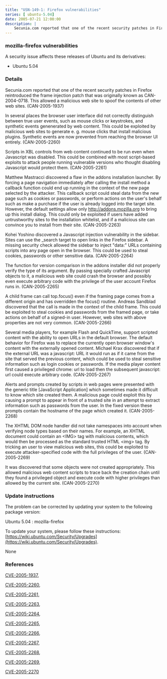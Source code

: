 ```yaml
---
title: "USN-149-1: Firefox vulnerabilities"
series: [ ubuntu-5.04]
date: 2005-07-21 12:00:00
description: |
    Secunia.com reported that one of the recent security patches in Firefox reintroduced the frame injection patch that was originally known as CAN-2004-0718. This allowed a malicious web site to spoof the contents of other web sites. (CAN-2005-1937)
--- 
```

 
### mozilla-firefox vulnerabilities

A security issue affects these releases of Ubuntu and its derivatives:

* Ubuntu 5.04

### Details

Secunia.com reported that one of the recent security patches in Firefox reintroduced the frame injection patch that was originally known as CAN-2004-0718. This allowed a malicious web site to spoof the contents of other web sites. (CAN-2005-1937)

In several places the browser user interface did not correctly distinguish between true user events, such as mouse clicks or keystrokes, and synthetic events genenerated by web content. This could be exploited by malicious web sites to generate e. g. mouse clicks that install malicious plugins. Synthetic events are now prevented from reaching the browser UI entirely. (CAN-2005-2260)

Scripts in XBL controls from web content continued to be run even when Javascript was disabled. This could be combined with most script-based exploits to attack people running vulnerable versions who thought disabling Javascript would protect them. (CAN-2005-2261)

Matthew Mastracci discovered a flaw in the addons installation launcher. By forcing a page navigation immediately after calling the install method a callback function could end up running in the context of the new page selected by the attacker. This callback script could steal data from the new page such as cookies or passwords, or perform actions on the user&#39;s behalf such as make a purchase if the user is already logged into the target site. However, the default settings allow only http://addons.mozilla.org to bring up this install dialog. This could only be exploited if users have added untrustworthy sites to the installation whitelist, and if a malicious site can convince you to install from their site. (CAN-2005-2263)

Kohei Yoshino discovered a Javascript injection vulnerability in the sidebar. Sites can use the _search target to open links in the Firefox sidebar. A missing security check allowed the sidebar to inject &quot;data:&quot; URLs containing scripts into any page open in the browser. This could be used to steal cookies, passwords or other sensitive data. (CAN-2005-2264)

The function for version comparison in the addons installer did not properly verify the type of its argument. By passing specially crafted Javascript objects to it, a malicious web site could crash the browser and possibly even execute arbitrary code with the privilege of the user account Firefox runs in. (CAN-2005-2265)

A child frame can call top.focus() even if the framing page comes from a different origin and has overridden the focus() routine. Andreas Sandblad discovered that the call is made in the context of the child frame. This could be exploited to steal cookies and passwords from the framed page, or take actions on behalf of a signed-in user. However, web sites with above properties are not very common. (CAN-2005-2266)

Several media players, for example Flash and QuickTime, support scripted content with the ability to open URLs in the default browser. The default behavior for Firefox was to replace the currently open browser window&#39;s content with the externally opened content. Michael Krax discovered that if the external URL was a javascript: URL it would run as if it came from the site that served the previous content, which could be used to steal sensitive information such as login cookies or passwords. If the media player content first caused a privileged chrome: url to load then the subsequent javascript: url could execute arbitrary code. (CAN-2005-2267)

Alerts and prompts created by scripts in web pages were presented with the generic title [JavaScript Application] which sometimes made it difficult to know which site created them. A malicious page could exploit this by causing a prompt to appear in front of a trusted site in an attempt to extract information such as passwords from the user. In the fixed version these prompts contain the hostname of the page which created it. (CAN-2005-2268)

The XHTML DOM node handler did not take namespaces into account when verifying node types based on their names. For example, an XHTML document could contain an &lt;IMG&gt; tag with malicious contents, which would then be processed as the standard trusted HTML &lt;img&gt; tag. By tricking an user to view malicious web sites, this could be exploited to execute attacker-specified code with the full privileges of the user. (CAN-2005-2269)

It was discovered that some objects were not created appropriately. This allowed malicious web content scripts to trace back the creation chain until they found a privileged object and execute code with higher privileges than allowed by the current site. (CAN-2005-2270)

### Update instructions

The problem can be corrected by updating your system to the following package version:

Ubuntu 5.04
 : mozilla-firefox 

To update your system, please follow these instructions: [https://wiki.ubuntu.com/Security/Upgrades](https://wiki.ubuntu.com/Security/Upgrades).

None

### References

 [CVE-2005-1937](http://people.ubuntu.com/~ubuntu-security/cve/CVE-2005-1937), 

 [CVE-2005-2260](http://people.ubuntu.com/~ubuntu-security/cve/CVE-2005-2260), 

 [CVE-2005-2261](http://people.ubuntu.com/~ubuntu-security/cve/CVE-2005-2261), 

 [CVE-2005-2263](http://people.ubuntu.com/~ubuntu-security/cve/CVE-2005-2263), 

 [CVE-2005-2264](http://people.ubuntu.com/~ubuntu-security/cve/CVE-2005-2264), 

 [CVE-2005-2265](http://people.ubuntu.com/~ubuntu-security/cve/CVE-2005-2265), 

 [CVE-2005-2266](http://people.ubuntu.com/~ubuntu-security/cve/CVE-2005-2266), 

 [CVE-2005-2267](http://people.ubuntu.com/~ubuntu-security/cve/CVE-2005-2267), 

 [CVE-2005-2268](http://people.ubuntu.com/~ubuntu-security/cve/CVE-2005-2268), 

 [CVE-2005-2269](http://people.ubuntu.com/~ubuntu-security/cve/CVE-2005-2269), 

 [CVE-2005-2270](http://people.ubuntu.com/~ubuntu-security/cve/CVE-2005-2270)
 
